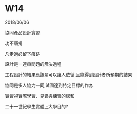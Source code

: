 # **W14**



2018/06/06

協同產品設計實習



功不唐捐



凡走過必留下痕跡



設計是一連串問題的解決過程



工程設計的結果應該是可以讓人依循,且能得到設計者所預期的結果



協同是多人協力一同,試圖達到特定目標的作為



實習視實際學習、見習與練習的總和



二十一世紀學生實體上大學目的?




